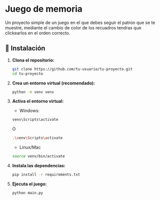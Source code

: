 # Juego de memoria 

Un proyecto simple de un juego en el que debes seguir el patron que se te muestre, mediante el cambio de color de los recuadros tendras que clickearlos en el orden correcto.


## 🚀 Instalación

1. **Clona el repositorio:**
   ```bash
   git clone https://github.com/tu-usuario/tu-proyecto.git
   cd tu-proyecto
   
2. **Crea un entorno virtual (recomendado):**
   ```bash
   python -m venv venv

3. **Activa el entorno virtual:**
   - Windows:
   ```bash
   venv\Scripts\activate
   ```
   O
   ```bash
   .\venv\Scripts\activate
   ```
   - Linux/Mac
   ```bash
   source venv/bin/activate
   ```

4. **Instala las dependencias:**
   ```bash
   pip install -r requirements.txt

5. **Ejecuta el juego:**
   ```bash
   python main.py